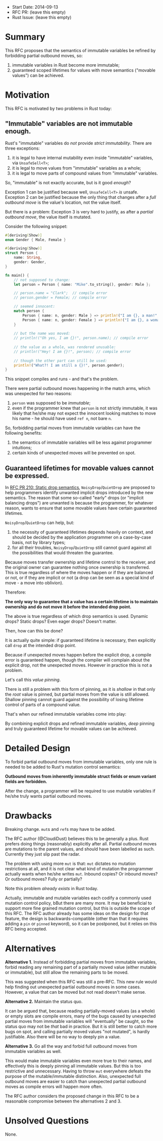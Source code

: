 - Start Date: 2014-09-13
- RFC PR: (leave this empty)
- Rust Issue: (leave this empty)


# Summary

This RFC proposes that the semantics of immutable variables be refined by forbidding partial outbound moves, so:

1. immutable variables in Rust become more immutable;
2. guaranteed scoped lifetimes for values with move semantics ("movable values") can be achieved.

# Motivation

This RFC is motivated by two problems in Rust today:

## "Immutable" variables are not immutable enough.

Rust's "immutable" variables do *not* provide *strict immutability*. There are three exceptions:

1. it is legal to have internal mutability even inside "immutable" variables, via `UnsafeSell<T>`;
2. it is legal to move values from "immutable" variables as a whole;
3. it is legal to move parts of compound values from "immutable" variables.

So, "immutable" is not exactly accurate, but is it good *enough*?

Exception 1 can be justified because well, `UnsafeCell<T>` *is* unsafe.
Exception 2 can be justified because the only thing that changes after a *full outbound move* is the value's location, not the value itself.

But there is a problem: Exception 3 is very hard to justify, as after a *partial outbound move*, the value itself is mutated.

Consider the following snippet:

```rust
#[deriving(Show)]
enum Gender { Male, Female }

#[deriving(Show)]
struct Person {
    name: String,
	gender: Gender,
}

fn main() {
    // not supposed to change:
    let person = Person { name: "Mike".to_string(), gender: Male };

    // person.name = "Clark";  // compile error
    // person.gender = Female; // compile error

    // seemed innocent:
    match person {
        Person { name: n, gender: Male } => println!("I am {}, a man!", n),
        Person { name: n, gender: Female } => println!("I am {}, a woman.", n),
    }
    
    // but the name was moved:
    // println!("Oh yes, I am {}!", person.name); // compile error
    
    // the value as a whole, was rendered unusable:
    // println!("Hey! I am {}!", person); // compile error
    
    // though the other part can still be used:
    println!("What?! I am still a {}!", person.gender);
}
```

This snippet compiles and runs - and that's the problem.

There were partial outbound moves happening in the match arms, which was unexpected for two reasons:

1. `person` was supposed to be *immutable*;
2. even if the programmer knew that `person` is not strictly immutable, it was likely that he/she may not expect the innocent looking matches to move his name - he should have used `ref n`, not bare `n`.

So, forbidding partial moves from immutable variables can have the following benefits:

1. the semantics of immutable variables will be less against programmer intuitions;
2. certain kinds of unexpected moves will be prevented on spot.

## Guaranteed lifetimes for movable values cannot be expressed.

In [RFC PR 210: Static drop semantics](https://github.com/rust-lang/rfcs/pull/210), `NoisyDrop`/`QuietDrop` are proposed to help programmers identify unwanted implicit drops introduced by the new semantics. The reason that some so-called "early" drops (or "implicit balancing drops") are unwanted is because the programmer, for whatever reason, wants to ensure that some movable values have certain guaranteed lifetimes.

`NoisyDrop`/`QuietDrop` can help, but:

1. the necessity of guaranteed lifetimes depends heavily on context, and should be decided by the application programmer on a case-by-case basis, not by library types;
2. for all their troubles, `NoisyDrop`/`QuietDrop` still cannot guard against all the possibilities that would threaten the guarantee.

Because moves transfer ownership and lifetime control to the receiver, and the original owner can guarantee nothing once ownership is transferred. This is true regardless of where the moves happen or if they are balanced or not, or if they are implicit or not (a drop can be seen as a special kind of move - a move into oblivion).

Therefore:

**The only way to guarantee that a value has a certain lifetime is to maintain ownership and do not move it before the intended drop point.**

The above is true regardless of which drop semantics is used. Dynamic drops? Static drops? Even eager drops? Doesn't matter.

Then, how can this be done?

It is actually quite simple: if guaranteed lifetime is necessary, then explicitly call `drop` at the intended drop point.

Because if unexpected moves happen before the explicit drop, a compile error is guaranteed happen, though the compiler will complain about the explicit drop, not the unexpected moves. However in practice this is not a problem.

Let's call this *value pinning*.

There is still a problem with this form of pinning, as it is *shallow* in that only the *root* value is pinned, but partial moves from the value is still allowed. Shallow pinning cannot guard against the possibility of losing lifetime control of parts of a compound value.

That's when our refined immutable variables come into play:

By combining explicit drops and refined immutable variables, *deep* pinning and truly guaranteed lifetime for movable values can be achieved.

# Detailed Design

To forbid partial outbound moves from immutable variables, only one rule is needed to be added to Rust's mutation control semantics:

**Outbound moves from inherently immutable struct fields or enum variant fields are forbidden.**

After the change, a programmer will be required to use mutable variables if he/she truly wants partial outbound moves.

# Drawbacks

Breaking change. `mut`s and `ref`s may have to be added.

The RFC author (@CloudiDust) believes this to be generally a plus. Rust prefers doing things (reasonably) explicitly after all. Partial outbound moves are mutations to the parent values, and should have been labelled as such. Currently they just slip past the radar.

The problem with using more `mut` is that: `mut` dictates no mutation restrictions at all, and it is not clear what kind of mutation the programmer actually wants when he/she writes `mut`. Inbound copies? Or inbound moves? Or outbound moves? Fully or partially?

Note this problem *already exists* in Rust today.

Actually, immutable and mutable variables each codify a commonly used mutation control policy, bBut there are many more. It may be beneficial to support more fine grained mutation control, but this is outside the scope of this RFC. The RFC author already has some ideas on the design for that feature, the design is backwards-compatible (other than that it requires adding a `pin` or `pinned` keyword), so it can be postponed, but it relies on this RFC being accepted.

# Alternatives

**Alternative 1.** Instead of forbidding partial moves from immutable variables, forbid reading any remaining part of a partially moved value (either mutable or immutable), but still allow the remaining parts to be moved.

This was suggested when this RFC was still a pre-RFC. This new rule would help finding out unexpected partial outbound moves in some cases. However, a value that can be moved but not read doesn't make sense.
 
**Alternative 2.** Maintain the status quo.

It can be argued that, because reading partially-moved values (as a whole) or empty slots are compile errors, many of the bugs caused by unexpected partial moves from immutable variables will "eventually" be caught, so the status quo may not be *that* bad in practice. But it is still better to catch more bugs on spot, and calling partially moved values "not mutated", is hardly justifiable. Also there will be no way to deeply pin a value.

**Alternative 3.** Go all the way and forbid full outbound moves from immutable variables as well.

This would make immutable variables even more true to their names, and effectively this is deeply pinning all immutable values. But this is too restrictive and unnecessary. Having to throw `mut` everywhere defeats the purpose of the mutable/immutable distinction. Also, unexpected full outbound moves are easier to catch than unexpected partial outbound moves as compile errors will happen more often.

The RFC author considers the proposed change in this RFC to be a reasonable compromise between the alternatives 2 and 3. 

# Unsolved Questions

None.
